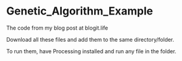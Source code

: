 # Genetic_Algorithm_Example
The code from my blog post at blogit.life

Download all these files and add them to the same directory/folder.

To run them, have Processing installed and run any file in the folder.
